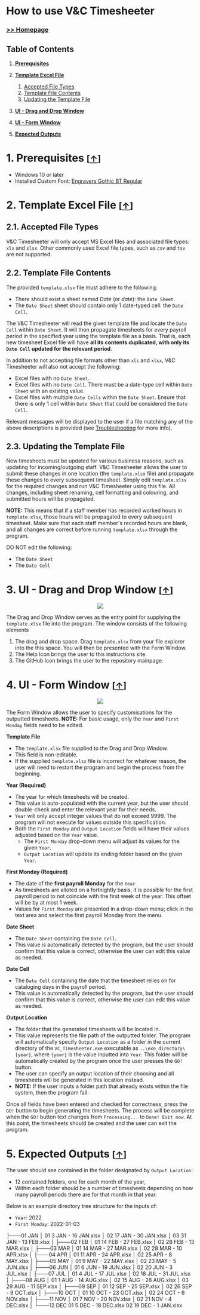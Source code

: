 # How to use V&C Timesheeter

### [>> Homepage](https://github.com/LarryHH/VC_Timesheeter/blob/master/README.md)

## Table of Contents

1. [**Prerequisites**](prereqs)

2. [**Template Excel File**](excel)
   1. [Accepted File Types](#excel-1)
   2. [Template File Contents](#excel-2)
   3. [Updating the Template File](#excel-3)

3. [**UI - Drag and Drop Window**](#dnd)

4. [**UI - Form Window**](#form)

5. [**Expected Outputs**](#outputs)


<a id="prereqs"></a>
# 1. Prerequisites <small>[[↑](#table-of-contents)]</small>

- Windows 10 or later
- Installed Custom Font: [Engravers Gothic BT Regular](https://www.dafontfree.net/engraversgothic-bt-regular/f123235.htm)

<a id="excel"></a>
# 2. Template Excel File <small>[[↑](#table-of-contents)]</small>

<a id="excel-1"></a>
## 2.1. Accepted File Types

V&C Timesheeter will only accept MS Excel files and associated file types: `xls` and `xlsx`. Other commonly used Excel file types, such as `csv` and `tsv` are not supported.

<a id="excel-2"></a>
## 2.2. Template File Contents

The provided `template.xlsx` file must adhere to the following:
- There should exist a sheet named _Date_ (or _date_): the `Date Sheet`.
- The `Date Sheet` sheet should contain only 1 date-typed cell: the `Date Cell`.

The V&C Timesheeter will read the given template file and locate the `Date Cell` within `Date Sheet`. It will then propagate timesheets for every payroll period in the specified year using the template file as a basis. That is, each new timesheet Excel file will have __all its contents duplicated, with only its `Date Cell` updated for the relevant period__.

In addition to not accepting file formats other than `xls` and `xlsx`, V&C Timesheeter will also not accept the following:
- Excel files with no `Date Sheet`.
- Excel files with no `Date Cell`. There must be a date-type cell within `Date Sheet` with an existing value.
- Excel files with multiple `Date Cells` within the `Date Sheet`. Ensure that there is only 1 cell within `Date Sheet` that could be considered the `Date Cell`.

Relevant messages will be displayed to the user if a file matching any of the above descriptions is provided (see [Troubleshooting](#Troubleshooting) for more info).

<a id="excel-3"></a>
## 2.3. Updating the Template File

New timesheets must be updated for various business reasons, such as updating for incoming/outgoing staff. V&C Timesheeter allows the user to submit these changes in one location (the `template.xlsx` file) and propagate these changes to every subsequent timesheet. Simply edit `template.xlsx` for the required changes and run V&C Timesheeter using this file. All changes, including sheet renaming, cell formatting and colouring, and submitted hours will be propagated. 

**NOTE:** This means that if a staff member has recorded worked hours in `template.xlsx`, those hours will be propagated to every subsequent timesheet. Make sure that each staff member's recorded hours are blank, and all changes are correct before running `template.xlsx` through the program.

DO NOT edit the following:
- The `Date Sheet`
- The `Date Cell`

<a id="dnd"></a>
# 3. UI - Drag and Drop Window <small>[[↑](#table-of-contents)]</small>
<p align="center">
  <img src="/assets/dnd_usage_1.png"/>
</p>

The Drag and Drop Window serves as the entry point for supplying the `template.xlsx` file into the program. The window consists of the following elements
1. The drag and drop space. Drag `template.xlsx` from your file explorer into the this space. You will then be presented with the Form Window.
2. The Help Icon brings the user to this instructions site.
3. The GitHub Icon brings the user to the repository mainpage.

<a id="form"></a>
# 4. UI - Form Window <small>[[↑](#table-of-contents)]</small>
<p align="center">
  <img src="/assets/form_usage_1.png"/>
</p>

The Form Window allows the user to specify customisations for the outputted timesheets. 
**NOTE:** For basic usage, only the `Year` and `First Monday` fields need to be edited.

**Template File**
- The `template.xlsx` file supplied to the Drag and Drop Window. 
- This field is non-editable. 
- If the supplied `template.xlsx` file is incorrect for whatever reason, the user will need to restart the program and begin the process from the beginning.  

**Year (Required)**
- The year for which timesheets will be created. 
- This value is auto-populated with the current year, but the user should double-check and enter the relevant year for their needs. 
- `Year` will only accept integer values that do not exceed 9999. The program will not execute for values outside this specification.
- Both the `First Monday` and `Output Location` fields will have their values adjusted based on the `Year` value.
   - The `First Monday` drop-down menu will adjust its values for the given `Year`.
   - `Output Location` will update its ending folder based on the given `Year`.

**First Monday (Required)**
- The date of the __first payroll Monday__ for the `Year`.
- As timesheets are alloted on a fortnightly basis, it is possible for the first payroll period to not coincide with the first week of the year. This offset will be by at most 1 week.
- Values for `First Monday` are presented in a drop-down menu; click in the text area and select the first payroll Monday from the menu.

**Date Sheet**
- The `Date Sheet` containing the `Date Cell`.
- This value is automatically detected by the program, but the user should confirm that this value is correct, otherwise the user can edit this value as needed.

**Date Cell**
- The `Date Cell` containing the date that the timesheet relies on for cataloging days in the payroll period.
- This value is automatically detected by the program, but the user should confirm that this value is correct, otherwise the user can edit this value as needed.

**Output Location**
- The folder that the generated timesheets will be located in.
- This value represents the file path of the outputted folder. The program will automatically specify `Output Location` as a folder in the current directory of the `VC_Timesheeter.exe` executable as `..\exe_directory\{year}`, where `{year}` is the value inputted into `Year`. This folder will be automatically created by the program once the user presses the `GO!` button.
- The user can specify an output location of their choosing and all timesheets will be generated in this location instead. 
- **NOTE:** If the user inputs a folder path that already exists within the file system, then the program fail.

Once all fields have been entered and checked for correctness, press the `GO!` button to begin generating the timesheets. The process will be complete when the `GO!` button text changes from `Processing...` to `Done! Exit now`. At this point, the timesheets should be created and the user can exit the program.

<a id="outputs"></a>
# 5. Expected Outputs <small>[[↑](#table-of-contents)]</small>

The user should see contained in the folder designated by `Output Location`:
- 12 contained folders, one for each month of the year,
- Within each folder should be a number of timesheets depending on how many payroll periods there are for that month in that year.

Below is an example directory tree structure for the inputs of:
- `Year`: 2022
- `First Monday`: 2022-01-03

├───01 JAN
│       01 3 JAN - 16 JAN.xlsx
│       02 17 JAN - 30 JAN.xlsx
│       03 31 JAN - 13 FEB.xlsx
│
├───02 FEB
│       01 14 FEB - 27 FEB.xlsx
│       02 28 FEB - 13 MAR.xlsx
│
├───03 MAR
│       01 14 MAR - 27 MAR.xlsx
│       02 28 MAR - 10 APR.xlsx
│
├───04 APR
│       01 11 APR - 24 APR.xlsx
│       02 25 APR - 8 MAY.xlsx
│
├───05 MAY
│       01 9 MAY - 22 MAY.xlsx
│       02 23 MAY - 5 JUN.xlsx
│
├───06 JUN
│       01 6 JUN - 19 JUN.xlsx
│       02 20 JUN - 3 JUL.xlsx
│
├───07 JUL
│       01 4 JUL - 17 JUL.xlsx
│       02 18 JUL - 31 JUL.xlsx
│
├───08 AUG
│       01 1 AUG - 14 AUG.xlsx
│       02 15 AUG - 28 AUG.xlsx
│       03 29 AUG - 11 SEP.xlsx
│
├───09 SEP
│       01 12 SEP - 25 SEP.xlsx
│       02 26 SEP - 9 OCT.xlsx
│
├───10 OCT
│       01 10 OCT - 23 OCT.xlsx
│       02 24 OCT - 6 NOV.xlsx
│
├───11 NOV
│       01 7 NOV - 20 NOV.xlsx
│       02 21 NOV - 4 DEC.xlsx
│
└───12 DEC
        01 5 DEC - 18 DEC.xlsx
        02 19 DEC - 1 JAN.xlsx
